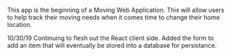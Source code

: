 This app is the beginning of a Moving Web Application. This will allow users to help track their moving needs when it comes time to change their home location. 

10/30/19
Continuing to flesh out the React client side. Added the form to add an item that will eventually be stored into a database for persistance. 